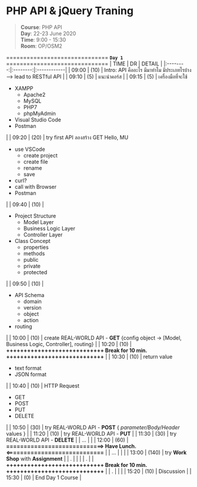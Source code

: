 # PHP API & jQuery Traning

> **Course**: PHP API \
> **Day**: 22-23 June 2020 \
> **Time**: 9:00 - 15:30 \
> **Room**: OP/OSM2 

============================== **`Day 1`** ==============================
|   TIME   |    DR    |    DETAIL   |
|:--------:|:--------:|:------------|
| 09:00 | (10) | Intro: API คืออะไร มีมาทำไม มีประเภทไรบ้าง --> lead to RESTful API   |
| 09:10 | (5) | แนะนำคอร์ส  |
| 09:15 | (5) | เครื่องมือที่จะใช้ <ul><li>XAMPP<ul><li>Apache2</li><li>MySQL</li><li>PHP7</li><li>phpMyAdmin</li></ul></li><li>Visual Studio Code</li><li>Postman</li></ul> |
| 09:20 | (20) | try first API ลองสร้าง GET Hello, MU <ul><li>use VSCode<ul><li>create project</li><li>create file</li><li>rename</li><li>save</li></ul></li><li>curl?</li><li>call with Browser</li><li>Postman</li></ul>  |
| 09:40 | (10) | <ul><li>Project Structure<ul><li>Model Layer</li><li>Business Logic Layer</li><li>Controller Layer</li></ul><li>Class Concept<ul><li>properties</li><li>methods</li><li>public</li><li>private</li><li>protected</li></ul></ul>  |
| 09:50 | (10) | <ul><li>API Schema<ul><li>domain</li><li>version</li><li>object</li><li>action</li></ul><li>routing</li></ul>  |
| 10:00 | (10) | create REAL-WORLD API - **GET** {config object -> [Model, Business Logic, Controller], routing}  |
| 10:20 | (10) | **++++++++++++++++++++++++++++ Break for 10 min. ++++++++++++++++++++++++++++**   |
| 10:30 | (10) | return value <ul><li>text format</li><li>JSON format</li></ul>  |
| 10:40 | (10) | HTTP Request <ul><li>GET</li><li>POST</li><li>PUT</li><li>DELETE</li></ul>  |
| 10:50 | (30) | try REAL-WORLD API - **POST** { *parameter/Body/Header* values }  |
| 11:20 | (10) | try REAL-WORLD API - **PUT**  |
| 11:30 | (30) | try REAL-WORLD API - **DELETE**  |
| ...   |      | 
| 12:00 | (60) | **============================> Have Lunch. <============================**  |
| ...   |      |   |
| 13:00 | (140) | try **Work Shop** with **Assignment**  |
| .     |      |   |
| .     |      | **++++++++++++++++++++++++++++ Break for 10 min. ++++++++++++++++++++++++++++** |
| .     |      |   |
| 15:20 | (10) | Discussion  |
| 15:30 | (0) | End Day 1 Course  |
